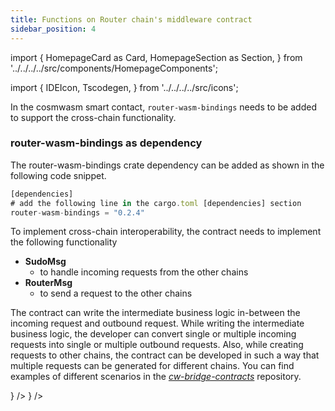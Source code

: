 ```yaml
---
title: Functions on Router chain's middleware contract
sidebar_position: 4
---
```


import {
HomepageCard as Card,
HomepageSection as Section,
} from '../../../../src/components/HomepageComponents';

import {
IDEIcon,
Tscodegen,
} from '../../../../src/icons';

In the cosmwasm smart contact, `router-wasm-bindings` needs to be added to support the cross-chain functionality.

### router-wasm-bindings as dependency

The router-wasm-bindings crate dependency can be added as shown in the following code snippet.

```jsx
[dependencies]
# add the following line in the cargo.toml [dependencies] section
router-wasm-bindings = "0.2.4"
```

To implement cross-chain interoperability, the contract needs to implement the following functionality

- **SudoMsg**
  - to handle incoming requests from the other chains
- **RouterMsg**
  - to send a request to the other chains

The contract can write the intermediate business logic in-between the incoming request and outbound request. While writing the intermediate business logic, the developer can convert single or multiple incoming requests into single or multiple outbound requests.
Also, while creating requests to other chains, the contract can be developed in such a way that multiple requests can be generated for different chains.
You can find examples of different scenarios in the [_cw-bridge-contracts_](https://github.com/router-protocol/cw-bridge-contracts.git) repository.

<Section>
  <Card
    title="SudoMsg"
    description="Enum type for handling the incoming requests on Router chain's contracts"
    to="/omnichain-framework/understanding-omnichain-framework/router-chain-middleware-contract/sudomsg"
    icon={<IDEIcon />}
  />
    <Card
    title="RouterMsg"
    description="Enum type for creating outbound requests for destination chain contracts"
    to="/omnichain-framework/understanding-omnichain-framework/router-chain-middleware-contract/routermsg"
    icon={<Tscodegen />}
  /> 
</Section>
